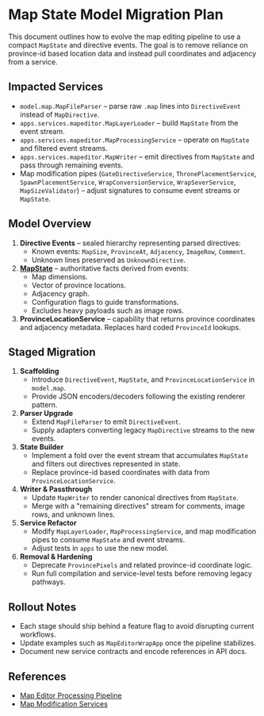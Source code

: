 # Map State Model Migration Plan

This document outlines how to evolve the map editing pipeline to use a compact `MapState` and directive events. The goal is to remove reliance on province-id based location data and instead pull coordinates and adjacency from a service.

## Impacted Services
- `model.map.MapFileParser` – parse raw `.map` lines into `DirectiveEvent` instead of `MapDirective`.
- `apps.services.mapeditor.MapLayerLoader` – build `MapState` from the event stream.
- `apps.services.mapeditor.MapProcessingService` – operate on `MapState` and filtered event streams.
- `apps.services.mapeditor.MapWriter` – emit directives from `MapState` and pass through remaining events.
- Map modification pipes (`GateDirectiveService`, `ThronePlacementService`, `SpawnPlacementService`, `WrapConversionService`, `WrapSeverService`, `MapSizeValidator`) – adjust signatures to consume event streams or `MapState`.

## Model Overview
1. **Directive Events** – sealed hierarchy representing parsed directives:
   - Known events: `MapSize`, `ProvinceAt`, `Adjacency`, `ImageRow`, `Comment`.
   - Unknown lines preserved as `UnknownDirective`.
2. **[MapState](map_state.md)** – authoritative facts derived from events:
   - Map dimensions.
   - Vector of province locations.
   - Adjacency graph.
   - Configuration flags to guide transformations.
   - Excludes heavy payloads such as image rows.
3. **ProvinceLocationService** – capability that returns province coordinates and adjacency metadata. Replaces hard coded `ProvinceId` lookups.

## Staged Migration
1. **Scaffolding**
   - Introduce `DirectiveEvent`, `MapState`, and `ProvinceLocationService` in `model.map`.
   - Provide JSON encoders/decoders following the existing renderer pattern.
2. **Parser Upgrade**
   - Extend `MapFileParser` to emit `DirectiveEvent`.
   - Supply adapters converting legacy `MapDirective` streams to the new events.
3. **State Builder**
   - Implement a fold over the event stream that accumulates `MapState` and filters out directives represented in state.
   - Replace province-id based coordinates with data from `ProvinceLocationService`.
4. **Writer & Passthrough**
   - Update `MapWriter` to render canonical directives from `MapState`.
   - Merge with a "remaining directives" stream for comments, image rows, and unknown lines.
5. **Service Refactor**
   - Modify `MapLayerLoader`, `MapProcessingService`, and map modification pipes to consume `MapState` and event streams.
   - Adjust tests in `apps` to use the new model.
6. **Removal & Hardening**
   - Deprecate `ProvincePixels` and related province-id coordinate logic.
   - Run full compilation and service-level tests before removing legacy pathways.

## Rollout Notes
- Each stage should ship behind a feature flag to avoid disrupting current workflows.
- Update examples such as `MapEditorWrapApp` once the pipeline stabilizes.
- Document new service contracts and encode references in API docs.

## References
- [Map Editor Processing Pipeline](map_editor_pipeline.md)
- [Map Modification Services](map_modification_services.md)
